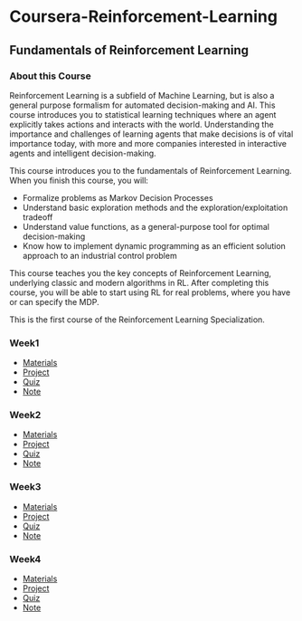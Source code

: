 # Coursera-Reinforcement-Learning

## Fundamentals of Reinforcement Learning

### About this Course
Reinforcement Learning is a subfield of Machine Learning, but is also a general purpose formalism for automated decision-making and AI. This course introduces you to statistical learning techniques where an agent explicitly takes actions and interacts with the world. Understanding the importance and challenges of learning agents that make decisions is of vital importance today, with more and more companies interested in interactive agents and intelligent decision-making. 

This course introduces you to the fundamentals of Reinforcement Learning. When you finish this course, you will:
- Formalize problems as Markov Decision Processes 
- Understand basic exploration methods and the exploration/exploitation tradeoff
- Understand value functions, as a general-purpose tool for optimal decision-making
- Know how to implement dynamic programming as an efficient solution approach to an industrial control problem

This course teaches you the key concepts of Reinforcement Learning, underlying classic and modern algorithms in RL. After completing this course, you will be able to start using RL for real problems, where you have or can specify the MDP. 

This is the first course of the Reinforcement Learning Specialization.



### Week1

- [Materials](./course1/week1/materials)
- [Project](./course1/week1/project)
- [Quiz](./course1/week1/quiz)
- [Note](./course1/week1/notes)

### Week2

- [Materials](./course1/week2/materials)
- [Project](./course1/week2/project)
- [Quiz](./course1/week2/quiz)
- [Note](./course1/week2/notes)


### Week3

- [Materials](./course1/week3/materials)
- [Project](./course1/week3/project)
- [Quiz](./course1/week3/quiz)
- [Note](./course1/week3/notes)


### Week4

- [Materials](./course1/week4/materials)
- [Project](./course1/week4/project)
- [Quiz](./course1/week4/quiz)
- [Note](./course1/week4/notes)
